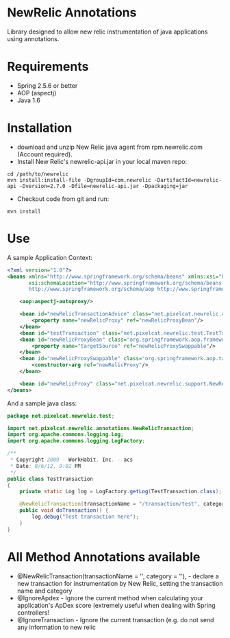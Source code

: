 NewRelic Annotations
==

Library designed to allow new relic instrumentation of java applications using annotations.

Requirements
==

* Spring 2.5.6 or better
* AOP (aspectj)
* Java 1.6

Installation
==
* download and unzip New Relic java agent from rpm.newrelic.com (Account required).
* Install New Relic's newrelic-api.jar in your local maven repo:

```
cd /path/to/newrelic
mvn install:install-file -DgroupId=com.newrelic -DartifactId=newrelic-api -Dversion=2.7.0 -Dfile=newrelic-api.jar -Dpackaging=jar
```

* Checkout code from git and run:

```
mvn install
```

Use
==

A sample Application Context:

```xml
<?xml version="1.0"?>
<beans xmlns="http://www.springframework.org/schema/beans" xmlns:xsi="http://www.w3.org/2001/XMLSchema-instance" xmlns:aop="http://www.springframework.org/schema/aop"
       xsi:schemaLocation="http://www.springframework.org/schema/beans http://www.springframework.org/schema/beans/spring-beans-2.5.xsd
       http://www.springframework.org/schema/aop http://www.springframework.org/schema/aop/spring-aop-2.5.xsd">

    <aop:aspectj-autoproxy/>

    <bean id="newRelicTransactionAdvice" class="net.pixelcat.newrelic.aop.NewRelicTransactionAdvice">
        <property name="newRelicProxy" ref="newRelicProxyBean"/>
    </bean>
    <bean id="testTransaction" class="net.pixelcat.newrelic.test.TestTransaction"/>
    <bean id="newRelicProxyBean" class="org.springframework.aop.framework.ProxyFactoryBean">
        <property name="targetSource" ref="newRelicProxySwappable"/>
    </bean>
    <bean id="newRelicProxySwappable" class="org.springframework.aop.target.HotSwappableTargetSource">
        <constructor-arg ref="newRelicProxy"/>
    </bean>

    <bean id="newRelicProxy" class="net.pixelcat.newrelic.support.NewRelicProxyImpl"/>
</beans>
```

And a sample java class:
```java
package net.pixelcat.newrelic.test;

import net.pixelcat.newrelic.annotations.NewRelicTransaction;
import org.apache.commons.logging.Log;
import org.apache.commons.logging.LogFactory;

/**
 * Copyright 2009 - WorkHabit, Inc. - acs
 * Date: 8/6/12, 9:02 PM
 */
public class TestTransaction
{
    private static Log log = LogFactory.getLog(TestTransaction.class);

    @NewRelicTransaction(transactionName = "/transaction/test", category="backend")
    public void doTransaction() {
        log.debug("Test transaction here");
    }
}
```

All Method Annotations available
==

* @NewRelicTransaction(transactionName = '', category = ''),  - declare a new transaction for instrumentation by New Relic, setting the transaction name and category
* @IgnoreApdex - Ignore the current method when calculating your application's ApDex score (extremely useful when dealing with Spring controllers!
* @IgnoreTransaction - Ignore the current transaction (e.g. do not send any information to new relic
